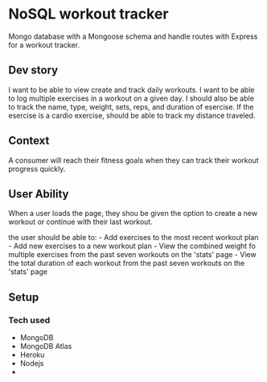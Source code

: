 # NoSQL workout tracker

Mongo database with a Mongoose schema and handle routes with Express for a workout tracker.

## Dev story

I want to be able to view create and track daily workouts. I want to be able to log multiple exercises in a workout on a given day. I should also be able to track the name, type, weight, sets, reps, and duration of esercise. If the esercise is a cardio exercise, should be able to track my distance traveled.

## Context

A consumer will reach their fitness goals when they can track their workout progress quickly.

## User Ability

When a user loads the page, they shou be given the option to create a new workout or continue with their last workout.

the user should be able to: 
    - Add exercises to the most recent workout plan 
    - Add new exercises to a new workout plan
    - View the combined weight fo multiple exercises from the past seven workouts on the 'stats' page
    - View the total duration of each workout from the past seven workouts on the 'stats' page

## Setup 
 ### Tech used

 - MongoDB 
 - MongoDB Atlas
 - Heroku
 - Nodejs
 - 